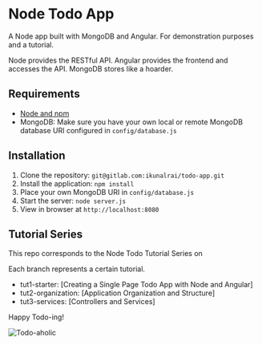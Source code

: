 # Node Todo App

A Node app built with MongoDB and Angular. For demonstration purposes and a tutorial.

Node provides the RESTful API. Angular provides the frontend and accesses the API. MongoDB stores like a hoarder.

## Requirements

- [Node and npm](http://nodejs.org)
- MongoDB: Make sure you have your own local or remote MongoDB database URI configured in `config/database.js`

## Installation

1. Clone the repository: `git@gitlab.com:ikunalrai/todo-app.git`
2. Install the application: `npm install`
3. Place your own MongoDB URI in `config/database.js`
3. Start the server: `node server.js`
4. View in browser at `http://localhost:8080`

## Tutorial Series

This repo corresponds to the Node Todo Tutorial Series on 

Each branch represents a certain tutorial.
- tut1-starter: [Creating a Single Page Todo App with Node and Angular]
- tut2-organization: [Application Organization and Structure]
- tut3-services: [Controllers and Services]

Happy Todo-ing!

![Todo-aholic](http://i.imgur.com/ikyqgrn.png)
